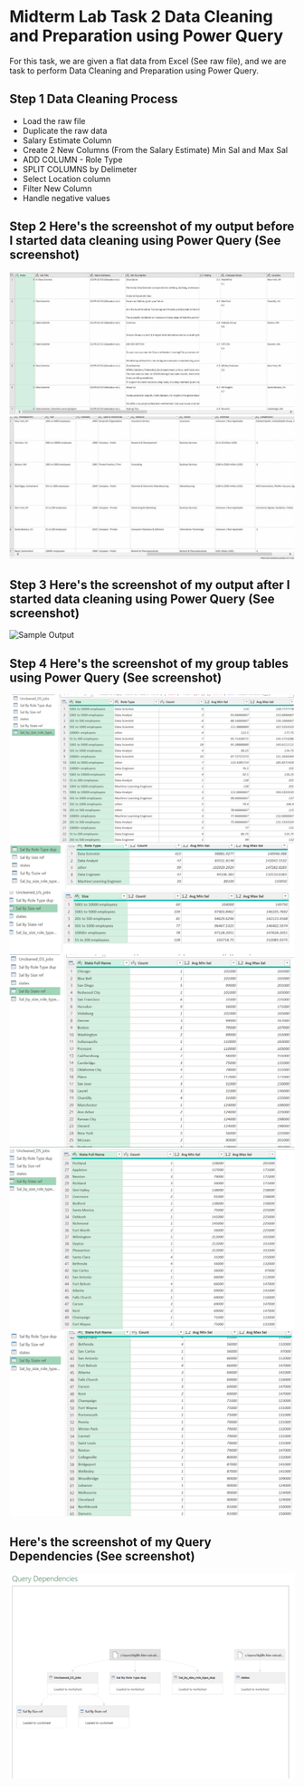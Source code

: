 # Midterm Lab Task 2 Data Cleaning and Preparation using Power Query
For this task, we are given a flat data from Excel (See raw file), and we are task to perform Data Cleaning and Preparation using Power Query.

## Step 1 Data Cleaning Process
- Load the raw file
- Duplicate the raw data
- Salary Estimate Column
- Create 2 New Columns (From the Salary Estimate) Min Sal and Max Sal
- ADD COLUMN - Role Type
- SPLIT COLUMNS by Delimeter
- Select Location column
- Filter New Column
- Handle negative values

## Step 2 Here's the screenshot of my output before I started data cleaning using Power Query (See screenshot)
![Sample Output](images/Uncleaned(1).jpg)
![Sample Output](images/Uncleaned(2).jpg)

## Step 3 Here's the screenshot of my output after I started data cleaning using Power Query (See screenshot) 
![Sample Output]()

## Step 4 Here's the screenshot of my group tables using Power Query (See screenshot)
![Sample Output](images/SalBySizeRoleTyperef.png)
![Sample Output](images/SalByRoleTypedup.png)
![Sample Output](images/SalBySizeref.png)
![Sample Output](images/SalByStateref(1).png)
![Sample Output](images/SalByStateref(2).png)
![Sample Output](images/SalByStateref(3).png)

## Here's the screenshot of my Query Dependencies (See screenshot)
![Sample Output](images/QueryDependencies.png)
